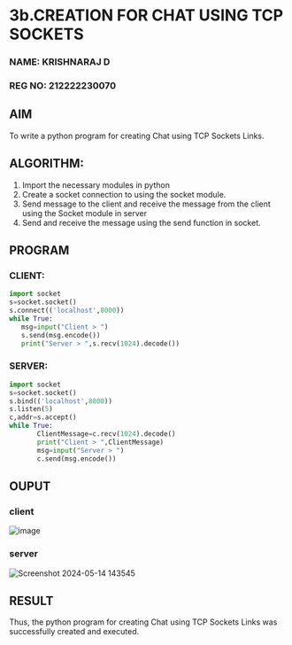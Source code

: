 # 3b.CREATION FOR CHAT USING TCP SOCKETS
### NAME: KRISHNARAJ D
### REG NO: 212222230070
## AIM
To write a python program for creating Chat using TCP Sockets Links.
## ALGORITHM:
1. Import the necessary modules in python
2. Create a socket connection to using the socket module.
3. Send message to the client and receive the message from the client using the Socket module in
 server
4. Send and receive the message using the send function in socket.
## PROGRAM
### CLIENT:
```python
import socket 
s=socket.socket() 
s.connect(('localhost',8000)) 
while True: 
   msg=input("Client > ") 
   s.send(msg.encode()) 
   print("Server > ",s.recv(1024).decode())
```
### SERVER:
```python
import socket 
s=socket.socket() 
s.bind(('localhost',8000)) 
s.listen(5) 
c,addr=s.accept() 
while True:
       ClientMessage=c.recv(1024).decode() 
       print("Client > ",ClientMessage) 
       msg=input("Server > ") 
       c.send(msg.encode())
```
## OUPUT
### client
![image](https://github.com/lokeshrahulv/3b_CHAT_USING_TCP_SOCKETS/assets/118423842/310860f0-ec3c-4f1a-b4a8-31eb62b3b324)
### server
![Screenshot 2024-05-14 143545](https://github.com/lokeshrahulv/3b_CHAT_USING_TCP_SOCKETS/assets/118423842/eac21cb6-5960-462f-834d-2bbda92ed3f9)
## RESULT
Thus, the python program for creating Chat using TCP Sockets Links was successfully 
created and executed.
